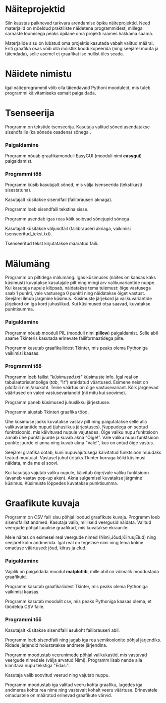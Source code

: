 # Näiteprojektid

Siin kaustas paiknevad tarkvara arendamise õpiku näiteprojektid. Need materjalid on mõeldud praktiliste näidetena programmidest, millega sarnaste loomisega peaks õpilane oma projekti raames hakkama saama. 

Materjalide sisu on lubatud oma projektis kasutada vabalt valitud määral. Eriti graafika osas võib olla mõistlik koodi kopeerida (ning seejärel muuta ja täiendada), selle asemel et graafikat ise nullist üles seada.

# Näidete nimistu

Igal näiteprogrammil võib olla täiendavaid Pythoni mooduleid, mis tuleb programmi käivitamiseks esmalt paigaldada. 

# Tsenseerija

Programm on tekstide tsenseerija. Kasutaja valitud sõned asendatakse sisendfailis (ka sõnede osadena) sõnega <TSENSEERITUD>.

### Paigaldamine

Programm nõuab graafikamooduli EasyGUI (mooduli nimi **easygui**) paigaldamist.

### Programmi töö

Programm küsib kasutajalt sõned, mis välja tsenseerida (tekstikasti sisestatuna). 

Kasutajalt küsitakse sisendfail (failibrauseri aknaga).

Programm loeb sisendfaili tekstina sisse.

Programm asendab igas reas kõik soibvad sõnejupid sõnega <TSENSEERITUD>.

Kasutajalt küsitakse väljundfail (failibrauseri aknaga, vaikimisi tsenseeritud_tekst.txt). 

Tsenseeritud tekst kirjutatakse määratud faili.

# Mälumäng

Programm on piltidega mälumäng. Igas küsimuses (näites on kaasas kaks küsimust) kuvatakse kasutajale pilt ning mingi arv valikuvariantide nuppe. Kui kasutaja nupule klõpsab, näidatakse tema tulemust: õige vastusega saab 1 punkti, vale vastusega 0 punkti ning näidatakse õiget vastust. Seejärel ilmub järgmine küsimus. Küsimuste järjekord ja valikuvariantide järjekord on iga kord juhuslikud. Kui küsimused otsa saavad, kuvatakse punktisumma.

### Paigaldamine

Programm nõuab mooduli PIL (mooduli nimi **pillow**) paigaldamist. Selle abil saame Tkinteris kasutada erinevate failiformaatidega pilte.

Programm kasutab graafikaliidest Tkinter, mis peaks olema Pythoniga vaikimisi kaasas.

### Programmi töö

Programm loeb failist *"küsimused.txt"* küsimuste info. Igal real on tabulaatorisümboliga (*tab*, *"\t"*) eraldatud väärtused. Esimene neist on pildifaili nimi/asukoht. Teine väärtus on õige vastusevariant. Kõik järgnevad väärtused on valed vastusevariandid (nii mitu kui soovime).

Programm paneb küsimused juhuslikku järjestusse.

Programm alustab Tkinteri graafika tööd. 

Ühe küsimuse jaoks kuvatakse vastav pilt ning paigutatakse selle alla valikuvariantide nupud (juhuslikus järjestuses). Nuppudega on seotud funktsioonid, mis käivituvad nupule vajutades. Õige valiku nupu funktsioon annab ühe punkti juurde ja kuvab akna "Õige!". Vale valiku nupu funktsioon punkte juurde ei anna ning kuvab akna "Vale!", kus on antud õige vastus.

Seejärel graafika ootab, kuni nupuvajutusega käivitatud funktsioon muudaks teatud muutujat. Vastasel juhul üritaks Tkinter korraga kõiki küsimusi näidata, mida me ei soovi.

Kui kasutaja vajutab valiku nupule, käivitub õige/vale valiku funktsioon (avaneb vastav pop-up aken). Akna sulgemisel kuvatakse järgmine küsimus.
Küsimuste lõppedes kuvatakse punktisumma.

# Graafikute kuvaja

Programm on CSV faili sisu põhjal loodud graafikute kuvaja. Programm loeb sisendfailist andmed. Kasutaja valib, milliseid veergusid näidata. Valitud veergude põhjal luuakse graafikud, mis kuvatakse ekraanile.

Meie näites on esimesel real veergude nimed (Nimi;Jõud;Kiirus;Elud) ning seejärel kolm andmerida.
Igal real on tegelase nimi ning tema kolme omaduse väärtused: jõud, kiirus ja elud.

### Paigaldamine

Vajalik on paigaldada moodul **matplotlib**, mille abil on võimalik moodustada graafikuid.

Programm kasutab graafikaliidest Tkinter, mis peaks olema Pythoniga vaikimisi kaasas.

Programm kasutab moodulit csv, mis peaks Pythoniga kaasas olema, et töödelda CSV faile.

### Programmi töö

Kasutajalt küsitakse sisendfaili asukoht failibrauseri abil.

Programm loeb sisendfaili ning jagab iga rea semikoolonite põhjal järjendiks. Ridade järjendid hoiustatakse andmete järjendina.

Programm moodustab veerunimede põhjal valikukastid, mis vastavad veergude nimedele (välja arvatud Nimi). Programm lisab nende alla kinnitava nupu tekstiga "Edasi".

Kasutaja valib soovitud veerud ning vajutab nuppu.

Programm moodustab iga valitud veeru kohta graafiku, lugedes iga andmerea kohta rea nime ning vastavalt kohalt veeru väärtuse. Erinevatele omadustele on määratud erinevad graafikute värvid.